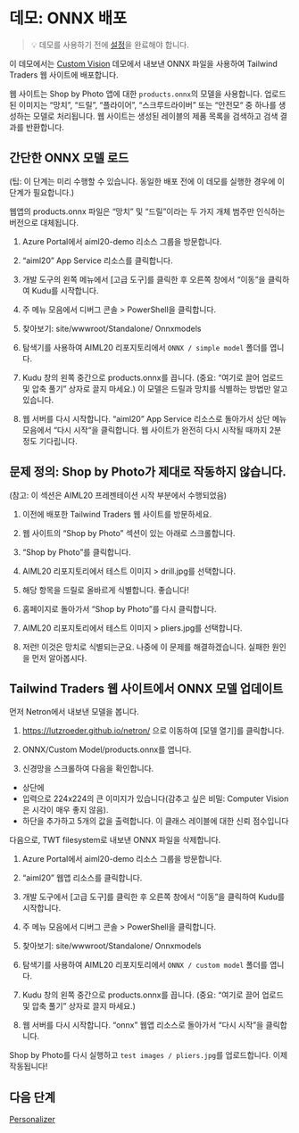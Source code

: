 # <a name="demo-onnx-deployment"></a>데모: ONNX 배포

> 💡 데모를 사용하기 전에 [설정](https://github.com/microsoft/ignite-learning-paths-training-aiml/blob/master/aiml20/DEMO%20Setup.md)을 완료해야 합니다.

이 데모에서는 [Custom Vision](DEMO%20Custom%20Vision.md) 데모에서 내보낸 ONNX 파일을 사용하여 Tailwind Traders 웹 사이트에 배포합니다.

웹 사이트는 Shop by Photo 앱에 대한 `products.onnx`의 모델을 사용합니다. 업로드된 이미지는 “망치”, “드릴”, “플라이어”, “스크루드라이버” 또는 “안전모“ 중 하나를 생성하는 모델로 처리됩니다. 웹 사이트는 생성된 레이블의 제품 목록을 검색하고 검색 결과를 반환합니다.

## <a name="load-the-simple-onnx-model"></a>간단한 ONNX 모델 로드

(팁: 이 단계는 미리 수행할 수 있습니다. 동일한 배포 전에 이 데모를 실행한 경우에 이 단계가 필요합니다.)

웹앱의 products.onnx 파일은 “망치” 및 “드릴”이라는 두 가지 개체 범주만 인식하는 버전으로 대체됩니다.

1. Azure Portal에서 aiml20-demo 리소스 그룹을 방문합니다.

1. “aiml20” App Service 리소스를 클릭합니다.

1. 개발 도구의 왼쪽 메뉴에서 [고급 도구]를 클릭한 후 오른쪽 창에서 “이동”을 클릭하여 Kudu를 시작합니다.

1. 주 메뉴 모음에서 디버그 콘솔 > PowerShell을 클릭합니다.

1. 찾아보기: site/wwwroot/Standalone/ Onnxmodels

1. 탐색기를 사용하여 AIML20 리포지토리에서 `ONNX / simple model` 폴더를 엽니다.

1. Kudu 창의 왼쪽 중간으로 products.onnx를 끕니다. (중요: “여기로 끌어 업로드 및 압축 풀기” 상자로 끌지 마세요.) 이 모델은 드릴과 망치를 식별하는 방법만 알고 있습니다.

1. 웹 서버를 다시 시작합니다. “aiml20” App Service 리소스로 돌아가서 상단 메뉴 모음에서 “다시 시작“을 클릭합니다. 웹 사이트가 완전히 다시 시작될 때까지 2분 정도 기다립니다.

## <a name="defining-the-problem-shop-by-photo-doesnt-work-right"></a>문제 정의: Shop by Photo가 제대로 작동하지 않습니다.

(참고: 이 섹션은 AIML20 프레젠테이션 시작 부분에서 수행되었음)

1. 이전에 배포한 Tailwind Traders 웹 사이트를 방문하세요. 

1. 웹 사이트의 “Shop by Photo” 섹션이 있는 아래로 스크롤합니다.

1. “Shop by Photo”를 클릭합니다.

1. AIML20 리포지토리에서 테스트 이미지 > drill.jpg를 선택합니다.

1. 해당 항목을 드릴로 올바르게 식별합니다. 좋습니다!

1. 홈페이지로 돌아가서 “Shop by Photo”를 다시 클릭합니다.

1. AIML20 리포지토리에서 테스트 이미지 > pliers.jpg를 선택합니다.

1. 저런! 이것은 망치로 식별되는군요. 나중에 이 문제를 해결하겠습니다. 실패한 원인을 먼저 알아봅시다.

## <a name="update-the-onnx-model-in-the-tailwind-traders-website"></a>Tailwind Traders 웹 사이트에서 ONNX 모델 업데이트

먼저 Netron에서 내보낸 모델을 봅니다.

1. https://lutzroeder.github.io/netron/ 으로 이동하여 [모델 열기]를 클릭합니다.

2. ONNX/Custom Model/products.onnx를 엽니다.

3. 신경망을 스크롤하여 다음을 확인합니다.

 - 상단에
 - 입력으로 224x224의 큰 이미지가 있습니다(감추고 싶은 비밀: Computer Vision은 시각이 매우 좋지 않음).
 - 하단을 추가하고 5개의 값을 출력합니다. 이 클래스 레이블에 대한 신뢰 점수입니다

다음으로, TWT filesystem로 내보낸 ONNX 파일을 삭제합니다.

1. Azure Portal에서 aiml20-demo 리소스 그룹을 방문합니다.

1. “aiml20” 웹앱 리소스를 클릭합니다.

1. 개발 도구에서 [고급 도구]를 클릭한 후 오른쪽 창에서 “이동”을 클릭하여 Kudu를 시작합니다.

1. 주 메뉴 모음에서 디버그 콘솔 > PowerShell을 클릭합니다.

1. 찾아보기: site/wwwroot/Standalone/ Onnxmodels

1. 탐색기를 사용하여 AIML20 리포지토리에서 `ONNX / custom model` 폴더를 엽니다.

1. Kudu 창의 왼쪽 중간으로 products.onnx를 끕니다. (중요: “여기로 끌어 업로드 및 압축 풀기” 상자로 끌지 마세요.)

1. 웹 서버를 다시 시작합니다. “onnx” 웹앱 리소스로 돌아가서 “다시 시작”을 클릭합니다.

Shop by Photo를 다시 실행하고 `test images / pliers.jpg`를 업로드합니다. 이제 작동됩니다!

## <a name="next-step"></a>다음 단계

[Personalizer](DEMO%20Personalizer.md)



